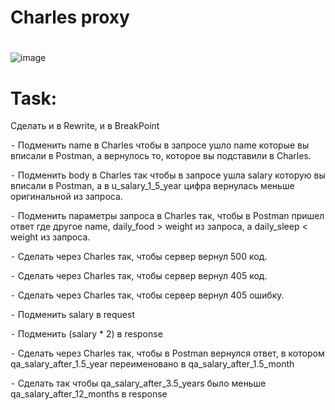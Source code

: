 # Charles proxy
# 
![image](https://habrastorage.org/getpro/habr/upload_files/dc0/8bb/13a/dc08bb13ae279fe88f3391c67b708b2d.png)

# Task:

Сделать и в Rewrite, и в BreakPoint 

 ⁃ Подменить name в Charles чтобы в запросе ушло name которые вы вписали в Postman, а вернулось то, которое вы подставили в Charles.
 
 ⁃ Подменить body в Charles так чтобы в запросе ушла salary которую вы вписали в Postman, а в u_salary_1_5_year цифра вернулась меньше оригинальной из запроса.
 
 ⁃ Подменить параметры запроса в Charles так, чтобы в Postman пришел ответ где другое name, daily_food > weight из запроса, а daily_sleep < weight из запроса.
 
 ⁃ Сделать через Charles так, чтобы сервер вернул 500 код.

 ⁃ Сделать через Charles так, чтобы сервер вернул 405 код.
 
 ⁃ Сделать через Charles так, чтобы сервер вернул 405 ошибку.
 
 ⁃ Подменить salary в request
 
 ⁃ Подменить (salary * 2) в response
 
 ⁃ Сделать через Charles так, чтобы в Postman вернулся ответ, в котором qa_salary_after_1.5_year переименовано в qa_salary_after_1.5_month
 
 ⁃ Сделать так чтобы qa_salary_after_3.5_years было меньше qa_salary_after_12_months в response
